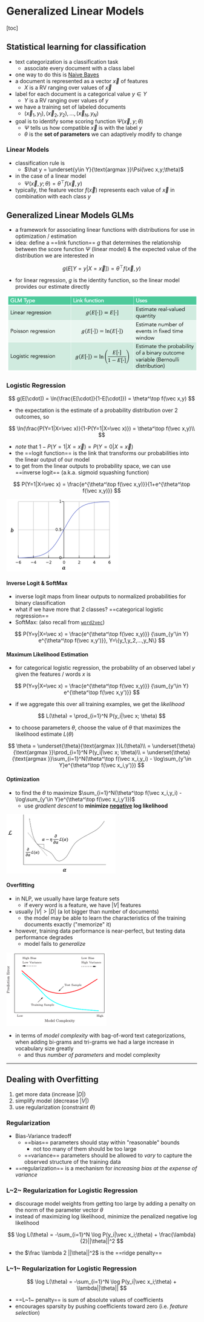 # Generalized Linear Models

[toc]

## Statistical learning for classification

- text categorization is a classification task
  - associate every document with a class label 
- one way to do this is [Naive Bayes](8-Text-Categorization-and-Naïve-Bayes.md)
- a document is represented as a vector $\vec x$ of features
  - $X$ is a RV ranging over values of $\vec x$
- label for each document is a categorical value $y\in Y$
  - $Y$ is a RV ranging over values of $y$
- we have a training set of labeled documents
  - $(\vec x_1, y_1),(\vec x_2, y_2),...,(\vec x_N, y_N)$
- goal is to identify some scoring function $\Psi(\vec x,y;\theta)$
  - $\Psi$ tells us how compatible $\vec x$ is with the label $y$
  - $\theta$ is the **set of parameters** we can adaptively modify to change

### Linear Models

- classification rule is
  - $\hat y = \underset{y\in Y}{\text{argmax }}\Psi(\vec x,y;\theta)$
- in the case of a linear model
  - $\Psi(\vec x,y;\theta) = \theta^\top f(\vec x,y)$
- typically, the feature vector $f(\vec x)$ represents each value of $\vec x$ in combination with each class $y$

## Generalized Linear Models GLMs

- a framework for associating linear functions with distributions for use in optimization / estimation
- idea: define a ==link function== $g$ that determines the relationship between the score function $\Psi$ (linear model) & the expected value of the distribution we are interested in

$$
g(E[Y=y|X=\vec x]) = \theta^\top f(\vec x,y)
$$

- for linear regression, $g$ is the identity function, so the linear model provides our estimate directly

<img src="images/image-20231004195530813.png" alt="image-20231004195530813" style="zoom:75%;" />

### Logistic Regression

$$
g(E[\cdot]) = \ln(\frac{E[\cdot]}{1-E[\cdot]}) = \theta^\top f(\vec x,y)
$$

- the expectation is the estimate of a probability distribution over 2 outcomes, so

$$
\ln(\frac{P(Y=1|X=\vec x)}{1-P(Y=1|X=\vec x)}) = \theta^\top f(\vec x,y)\\
$$

- *note* that $1-P(Y=1|X=\vec x) = P(Y=0|X=\vec x)$
- the ==logit function== is the link that transforms our probabilities into the linear output of our model
- to get from the linear outputs to probability space, we can use ==inverse logit== (a.k.a. sigmoid squashing function)

$$
P(Y=1|X=\vec x) = \frac{e^{\theta^\top f(\vec x,y)}}{1+e^{\theta^\top f(\vec x,y)}}
$$

<img src="images/image-20231004204128859.png" alt="image-20231004204128859" style="zoom:50%;" />

#### Inverse Logit & SoftMax

- inverse logit maps from linear outputs to normalized probabilities for binary classification 
- what if we have more that 2 classes? ==categorical logistic regression==
- SoftMax: (also recall from [`word2vec`](6-Neural-Word-Embeddings.md#SoftMax))

$$
P(Y=y|X=\vec x) =  \frac{e^{\theta^\top f(\vec x,y)}}
{\sum_{y'\in Y} e^{\theta^\top f(\vec x,y')}}, Y=\{y_1,y_2,...,y_N\}
$$

#### Maximum Likelihood Estimation

- for categorical logistic regression, the probability of an observed label $y$ given the features / words $x$ is

$$
P(Y=y|X=\vec x) =  \frac{e^{\theta^\top f(\vec x,y)}}
{\sum_{y'\in Y} e^{\theta^\top f(\vec x,y')}}
$$

- if we aggregate this over all training examples, we get the *likelihood*

$$
L(\theta) = \prod_{i=1}^N P(y_i|\vec x; \theta)
$$

- to choose parameters $\theta$, choose the value of $\theta$ that maximizes the likelihood estimate $L(\theta)$

$$
\theta = \underset{\theta}{\text{argmax }}L(\theta)\\
= \underset{\theta}{\text{argmax }}\prod_{i=1}^N P(y_i|\vec x; \theta)\\
= \underset{\theta}{\text{argmax }}\sum_{i=1}^N(\theta^\top f(\vec x_i,y_i) - \log\sum_{y'\in Y}e^{\theta^\top f(\vec x_i,y')})
$$

#### Optimization

- to find the $\theta$ to maximize $\sum_{i=1}^N(\theta^\top f(\vec x_i,y_i) - \log\sum_{y'\in Y}e^{\theta^\top f(\vec x_i,y')})$
  - use *gradient descent* to **minimize <u>negative</u> log likelihood**

<img src="images/image-20231004205707986.png" alt="image-20231004205707986" style="zoom:50%;" />

#### Overfitting

- in NLP, we usually have large feature sets
  - if every word is a feature, we have $|V|$ features
- usually $|V| > |D|$ (a lot bigger than number of documents)
  - the model may be able to learn the characteristics of the training documents exactly ("memorize" it)
- however, training data performance is near-perfect, but testing data performance degrades
  - model fails to *generalize* 

<img src="images/image-20231004210149003.png" alt="image-20231004210149003" style="zoom:50%;" />

- in terms of *model complexity* with bag-of-word text categorizations, when adding bi-grams and tri-grams we had a large increase in vocabulary size greatly 
  - and thus *number of parameters* and model complexity

---

## Dealing with Overfitting

1. get more data (increase $|D|$)
2. simplify model (decrease $|V|$)
3. use regularization (constraint $\theta$)

### Regularization

- Bias-Variance tradeoff
  - ==bias== parameters should stay within "reasonable" bounds
    - not too many of them should be too large
  - ==variance== parameters should be allowed to *vary* to capture the observed structure of the training data
- ==regularization== is a mechanism for *increasing bias at the expense of variance*

### L~2~ Regularization for Logistic Regression

- discourage model weights from getting too large by adding a penalty on the norm of the parameter vector $\theta$
- instead of maximizing log likelihood, minimize the penalized negative log likelihood

$$
\log L(\theta) = -\sum_{i=1}^N \log P(y_i|\vec x_i;\theta) + \frac{\lambda}{2}||\theta||^2
$$

- the $\frac \lambda 2 ||\theta||^2$ is the ==ridge penalty==

### L~1~ Regularization for Logistic Regression

$$
\log L(\theta) = -\sum_{i=1}^N \log P(y_i|\vec x_i;\theta) + \lambda||\theta||
$$

- ==L~1~ penalty== is sum of absolute values of coefficients 
- encourages sparsity by pushing coefficients toward zero (i.e. *feature selection*)